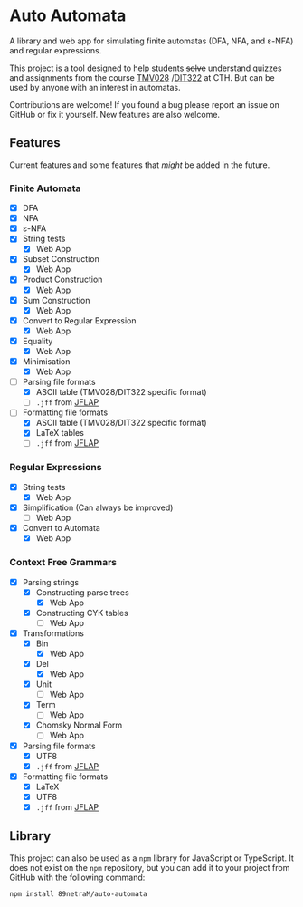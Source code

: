 # Auto Automata

A library and web app for simulating finite automatas (DFA, NFA, and ε-NFA) and
regular expressions.

This project is a tool designed to help students ~~solve~~ understand quizzes
and assignments from the course [TMV028](https://student.portal.chalmers.se/sv/chalmersstudier/minkursinformation/Sidor/SokKurs.aspx?course_id=30562&parsergrp=3)
/[DIT322](https://www.gu.se/studera/hitta-utbildning/andliga-automater-och-formella-sprak-dit322) at
CTH. But can be used by anyone with an interest in automatas.

Contributions are welcome! If you found a bug please report an issue on GitHub
or fix it yourself. New features are also welcome.

## Features

Current features and some features that *might* be added in the future.

### Finite Automata

- [x] DFA
- [x] NFA
- [x] ε-NFA
- [x] String tests
  - [x] Web App
- [x] Subset Construction
  - [x] Web App
- [x] Product Construction
  - [x] Web App
- [x] Sum Construction
  - [x] Web App
- [x] Convert to Regular Expression
  - [x] Web App
- [x] Equality
  - [x] Web App
- [x] Minimisation
  - [x] Web App
- [ ] Parsing file formats
  - [x] ASCII table (TMV028/DIT322 specific format)
  - [ ] `.jff` from [JFLAP](http://www.jflap.org/)
- [ ] Formatting file formats
  - [x] ASCII table (TMV028/DIT322 specific format)
  - [x] LaTeX tables
  - [ ] `.jff` from [JFLAP](http://www.jflap.org/)

### Regular Expressions

- [x] String tests
  - [x] Web App
- [x] Simplification (Can always be improved)
  - [ ] Web App
- [x] Convert to Automata
  - [x] Web App

### Context Free Grammars

- [x] Parsing strings
  - [x] Constructing parse trees
    - [x] Web App
  - [x] Constructing CYK tables
    - [ ] Web App
- [x] Transformations
  - [x] Bin
    - [x] Web App
  - [x] Del
    - [x] Web App
  - [x] Unit
    - [ ] Web App
  - [x] Term
    - [ ] Web App
  - [x] Chomsky Normal Form
    - [ ] Web App
- [x] Parsing file formats
  - [x] UTF8
  - [x] `.jff` from [JFLAP](http://www.jflap.org/)
- [x] Formatting file formats
  - [x] LaTeX
  - [x] UTF8
  - [x] `.jff` from [JFLAP](http://www.jflap.org/)

## Library

This project can also be used as a `npm` library for JavaScript or TypeScript.
It does not exist on the `npm` repository, but you can add it to your project
from GitHub with the following command:

```
npm install 89netraM/auto-automata
```
